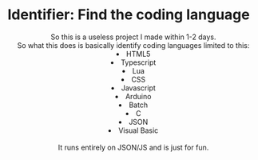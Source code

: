 # Identifier: Find the coding language
<center>
So this is a useless project I made within 1-2 days.
<br>
So what this does is basically identify coding languages limited to this:
<br>
<li>HTML5</li>
<li>Typescript</li>
<li>Lua</li>
<li>CSS</li>
<li>Javascript</li>
  <li>Arduino</li>
  <li>Batch</li>
  <li>C</li>
  <li>JSON</li>
  <li>Visual Basic</li>
<br>
  <summary> It runs entirely on JSON/JS and is just for fun. </summary>
</center>
